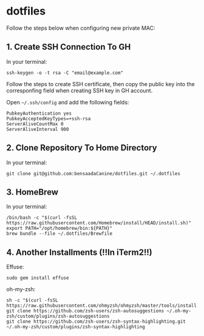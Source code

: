 # dotfiles

Follow the steps below when configuring new private MAC:

## 1. Create SSH Connection To GH
In your terminal:
```
ssh-keygen -o -t rsa -C "email@example.com"
```
Follow the steps to create SSH certificate, then copy the public key into the
corresponfing field when creating SSH key in GH account.

Open `~/.ssh/config` and add the following fields:
```
PubkeyAuthentication yes
PubkeyAcceptedKeyTypes=+ssh-rsa
ServerAliveCountMax 0
ServerAliveInterval 900
```

## 2. Clone Repository To Home Directory
In your terminal:
```
git clone git@github.com:bensaadaCanine/dotfiles.git ~/.dotfiles
```

## 3. HomeBrew
In your terminal:
```
/bin/bash -c "$(curl -fsSL https://raw.githubusercontent.com/Homebrew/install/HEAD/install.sh)"
export PATH="/opt/homebrew/bin:${PATH}"
brew bundle --file ~/.dotfiles/Brewfile
```
## 4. Another Installments (!!In iTerm2!!)
Effuse:
```
sudo gem install effuse
```
oh-my-zsh:
```
sh -c "$(curl -fsSL https://raw.githubusercontent.com/ohmyzsh/ohmyzsh/master/tools/install.sh)"
git clone https://github.com/zsh-users/zsh-autosuggestions ~/.oh-my-zsh/custom/plugins/zsh-autosuggestions
git clone https://github.com/zsh-users/zsh-syntax-highlighting.git ~/.oh-my-zsh/custom/plugins/zsh-syntax-highlighting
```
